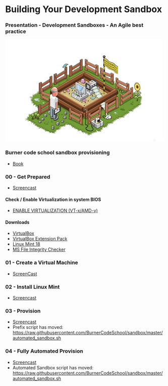 # Building Your Development Sandbox

### Presentation - Development Sandboxes - An Agile best practice
[![Sandbox](images/sandbox.png)](http://slides.com/russelltsherman/deck-1/)


### Burner code school sandbox provisioning
* [Book](https://bhedana.gitbooks.io/burner-code-school-sandbox-provisioning/content/)


### 00 - Get Prepared
* [Screencast](https://www.youtube.com/embed/-Ci6w1vFF8o)

#### Check / Enable Virtualization in system BIOS
* [ENABLE VIRTUALIZATION (VT-x/AMD-v)](https://www.youtube.com/watch?v=mFJYpT7L5ag)

#### Downloads
* [VirtualBox](https://www.virtualbox.org/wiki/Downloads)
* [VirtualBox Extension Pack](https://www.virtualbox.org/wiki/Downloads)
* [Linux Mint 18](http://blog.linuxmint.com/?p=3052)
* [MS File Integrity Checker](https://support.microsoft.com/en-us/kb/841290)


### 01 - Create a Virtual Machine
* [ScreenCast](https://www.youtube.com/embed/7-2BeZEcaJE)


### 02 - Install Linux Mint
* [Screencast](https://www.youtube.com/embed/uQ5Rymrrznc)


### 03 - Provision
* [Screencast](https://www.youtube.com/embed/-WcNWPHU_MQ)
* Prefix script has moved: https://raw.githubusercontent.com/BurnerCodeSchool/sandbox/master/automated_sandbox.sh

### 04 - Fully Automated Provision
* [Screencast](https://www.youtube.com/embed/3hIwV84BQ6E)
* Automated Sandbox script has moved: https://raw.githubusercontent.com/BurnerCodeSchool/sandbox/master/automated_sandbox.sh
